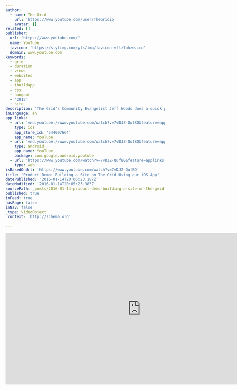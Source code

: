 ```yaml
---
author:
  - name: The Grid
    url: 'https://www.youtube.com/user/TheGridio'
    avatar: {}
related: []
publisher:
  url: 'https://www.youtube.com/'
  name: YouTube
  favicon: 'https://s.ytimg.com/yts/img/favicon-vflz7uhzw.ico'
  domain: www.youtube.com
keywords:
  - grid
  - duration
  - views
  - websites
  - app
  - ibuildapp
  - css
  - hangout
  - '2015'
  - site
description: "The Grid's Community Evangelist Jeff Woods does a quick product demo showing how he built his sites, http://myothercamera.is and http://thewoods.today, only using our iOS app. This is the first time web design can be done completely via mobile, and one of many new features coming with The Grid."
inLanguage: en
app_links:
  - url: 'vnd.youtube://www.youtube.com/watch?v=7vDJZ-QufBQ&feature=applinks'
    type: ios
    app_store_id: '544007664'
    app_name: YouTube
  - url: 'vnd.youtube://www.youtube.com/watch?v=7vDJZ-QufBQ&feature=applinks'
    type: android
    app_name: YouTube
    package: com.google.android.youtube
  - url: 'https://www.youtube.com/watch?v=7vDJZ-QufBQ&feature=applinks'
    type: web
isBasedOnUrl: 'https://www.youtube.com/watch?v=7vDJZ-QufBQ'
title: 'Product Demo: Building a Site on The Grid Using our iOS App'
datePublished: '2016-01-14T20:06:23.187Z'
dateModified: '2016-01-14T20:05:23.385Z'
sourcePath: _posts/2016-01-14-product-demo-building-a-site-on-the-grid-using-our-ios-app.md
published: true
inFeed: true
hasPage: false
inNav: false
_type: VideoObject
_context: 'http://schema.org'

---
```

<iframe src="https://cdn.embedly.com/widgets/media.html?src=https%3A%2F%2Fwww.youtube.com%2Fembed%2F7vDJZ-QufBQ%3Ffeature%3Doembed&amp;url=https%3A%2F%2Fwww.youtube.com%2Fwatch%3Fv%3D7vDJZ-QufBQ&amp;image=https%3A%2F%2Fi.ytimg.com%2Fvi%2F7vDJZ-QufBQ%2Fhqdefault.jpg&amp;key=b7d04c9b404c499eba89ee7072e1c4f7&amp;type=text%2Fhtml&amp;schema=youtube" width="854" height="480" scrolling="no" frameborder="0" allowfullscreen="allowfullscreen" style=""></iframe>